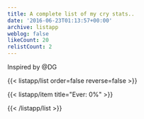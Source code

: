 ```yaml
---
title: A complete list of my cry stats..
date: '2016-06-23T01:13:57+00:00'
archive: listapp
weblog: false
likeCount: 20
relistCount: 2
---
```


Inspired by @DG

<!--more-->

{{< listapp/list order=false reverse=false >}}

   {{< listapp/item title="Ever: 0%" >}}

{{< /listapp/list >}}
